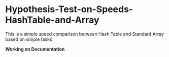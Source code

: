 # Hypothesis-Test-on-Speeds-HashTable-and-Array

This is a simple speed comparison between Hash Table and Standard Array based on simple tasks

**Working on Documentation**
